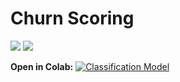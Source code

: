 # Churn Scoring
[![](https://img.shields.io/badge/-Classification-orange)](#) [![](https://img.shields.io/badge/-Python-green)](#) 

**Open in Colab:** [![Classification Model](https://colab.research.google.com/assets/colab-badge.svg)](https://colab.research.google.com/github/jane-russ/MADT8101/blob/main/4.ChurnScoring/ChurnScoring.ipynb)

